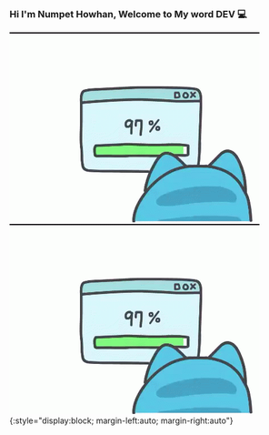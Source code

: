 ### Hi I'm Numpet Howhan, Welcome to My word DEV 💻

![](https://github.com/moqnpp/moqnpp/blob/87a2593cffb53fc80b6ef213b9c45b0f1d7af658/cappoo.gif)
![moqnpp](https://github.com/moqnpp/moqnpp/blob/87a2593cffb53fc80b6ef213b9c45b0f1d7af658/cappoo.gif){:style="display:block; margin-left:auto; margin-right:auto"}
